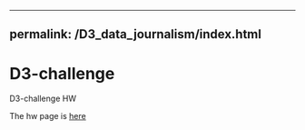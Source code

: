 
---
permalink: /D3_data_journalism/index.html
---

# D3-challenge
D3-challenge HW


The hw page is [here](https://github.com/marsion0245/D3-challenge/blob/master/D3_data_journalism/index.html)
